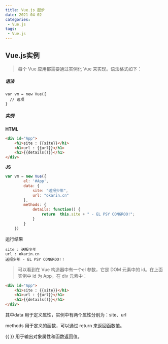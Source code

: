 ```yaml
---
title: Vue.js 起步
date: 2021-04-02
categories:
 - Vue.js
tags:
 - Vue.js
---
```



## Vue.js实例


> 每个 Vue 应用都需要通过实例化 Vue 来实现。语法格式如下：

##### 语法

```
var vm = new Vue({
  // 选项
}
```

##### 实例

**HTML**

```html
<div id="App">
    <h1>site : {{site}}</h1>
    <h1>url : {{url}}</h1>
    <h1>{{details()}}</h1>
</div>
```

**JS**

```js
var vm = new Vue({
        el: '#App',
        data: {
            site: "送报少年",
            url: "okarin.cn"
        },
        methods: {
            details: function() {
                return  this.site + " - EL PSY CONGROO!";
            }
        }
    })
```
运行结果

```
site : 送报少年
url : okarin.cn
送报少年 - EL PSY CONGROO!！
```

>可以看到在 Vue 构造器中有一个el 参数，它是 DOM 元素中的 id。在上面实例中 id 为 App，在 div 元素中：

```html
<div id="App">
    <h1>site : {{site}}</h1>
    <h1>url : {{url}}</h1>
    <h1>{{details()}}</h1>
</div>
```

其中data 用于定义属性，实例中有两个属性分别为：site、url

methods 用于定义的函数，可以通过 return 来返回函数值。

{{ }} 用于输出对象属性和函数返回值。

